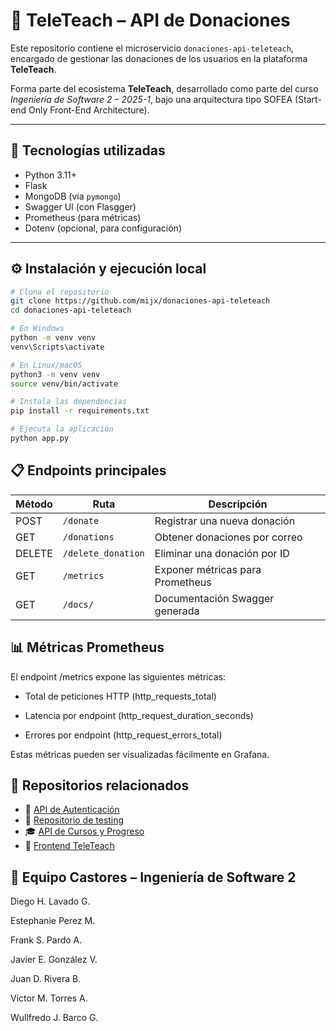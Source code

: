 # 💸 TeleTeach – API de Donaciones

Este repositorio contiene el microservicio `donaciones-api-teleteach`, encargado de gestionar las donaciones de los usuarios en la plataforma **TeleTeach**.

Forma parte del ecosistema **TeleTeach**, desarrollado como parte del curso _Ingeniería de Software 2 – 2025-1_, bajo una arquitectura tipo SOFEA (Start-end Only Front-End Architecture).

---

## 🚀 Tecnologías utilizadas

- Python 3.11+
- Flask
- MongoDB (vía `pymongo`)
- Swagger UI (con Flasgger)
- Prometheus (para métricas)
- Dotenv (opcional, para configuración)

---

## ⚙️ Instalación y ejecución local

```bash
# Clona el repositorio
git clone https://github.com/mijx/donaciones-api-teleteach
cd donaciones-api-teleteach

# En Windows
python -m venv venv
venv\Scripts\activate

# En Linux/macOS
python3 -m venv venv
source venv/bin/activate

# Instala las dependencias
pip install -r requirements.txt

# Ejecuta la aplicación
python app.py
```
## 📋 Endpoints principales
| Método | Ruta              | Descripción                           |
|--------|-------------------|----------------------------------------|
| POST   | `/donate`         | Registrar una nueva donación           |
| GET    | `/donations`      | Obtener donaciones por correo          |
| DELETE | `/delete_donation`| Eliminar una donación por ID           |
| GET    | `/metrics`        | Exponer métricas para Prometheus       |
| GET    | `/docs/`          | Documentación Swagger generada         |

## 📊 Métricas Prometheus
El endpoint /metrics expone las siguientes métricas:

* Total de peticiones HTTP (http_requests_total)

* Latencia por endpoint (http_request_duration_seconds)

* Errores por endpoint (http_request_errors_total)

Estas métricas pueden ser visualizadas fácilmente en Grafana.

## 🔗 Repositorios relacionados
* 🔐 [API de Autenticación](https://github.com/javiierbarco/auth-api-teleteach)
* 👥 [Repositorio de testing](https://github.com/mijx/testing-teleteach/tree/main)
* 🎓 [API de Cursos y Progreso](https://github.com/javiierbarco/courses-api-teleteach)
* 🧠 [Frontend TeleTeach](https://github.com/javiierbarco/frontend-teleteach)

## 👥 Equipo Castores – Ingeniería de Software 2
Diego H. Lavado G.

Estephanie Perez M.

Frank S. Pardo A.

Javier E. González V.

Juan D. Rivera B.

Victor M. Torres A.

Wullfredo J. Barco G.